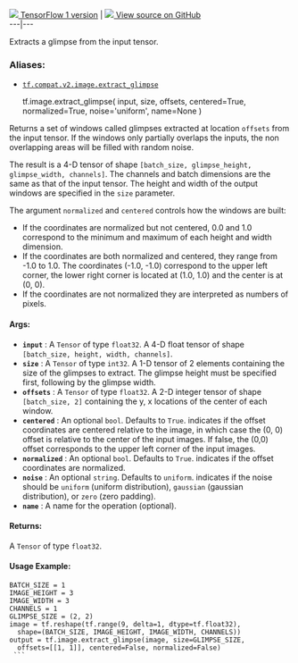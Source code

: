 [ ![](https://tensorflow.google.cn/images/tf_logo_32px.png) TensorFlow 1
version](/versions/r1.15/api_docs/python/tf/image/extract_glimpse) |  [
![](https://tensorflow.google.cn/images/GitHub-Mark-32px.png) View source on
GitHub
](https://github.com/tensorflow/tensorflow/blob/r2.0/tensorflow/python/ops/image_ops_impl.py#L3737-L3814)  
---|---  
  
Extracts a glimpse from the input tensor.

### Aliases:

  * [`tf.compat.v2.image.extract_glimpse`](/api_docs/python/tf/image/extract_glimpse)

    
    
    tf.image.extract_glimpse(
        input,
        size,
        offsets,
        centered=True,
        normalized=True,
        noise='uniform',
        name=None
    )
    

Returns a set of windows called glimpses extracted at location `offsets` from
the input tensor. If the windows only partially overlaps the inputs, the non
overlapping areas will be filled with random noise.

The result is a 4-D tensor of shape `[batch_size, glimpse_height,
glimpse_width, channels]`. The channels and batch dimensions are the same as
that of the input tensor. The height and width of the output windows are
specified in the `size` parameter.

The argument `normalized` and `centered` controls how the windows are built:

  * If the coordinates are normalized but not centered, 0.0 and 1.0 correspond to the minimum and maximum of each height and width dimension.
  * If the coordinates are both normalized and centered, they range from -1.0 to 1.0. The coordinates (-1.0, -1.0) correspond to the upper left corner, the lower right corner is located at (1.0, 1.0) and the center is at (0, 0).
  * If the coordinates are not normalized they are interpreted as numbers of pixels.

#### Args:

  * **`input`** : A `Tensor` of type `float32`. A 4-D float tensor of shape `[batch_size, height, width, channels]`.
  * **`size`** : A `Tensor` of type `int32`. A 1-D tensor of 2 elements containing the size of the glimpses to extract. The glimpse height must be specified first, following by the glimpse width.
  * **`offsets`** : A `Tensor` of type `float32`. A 2-D integer tensor of shape `[batch_size, 2]` containing the y, x locations of the center of each window.
  * **`centered`** : An optional `bool`. Defaults to `True`. indicates if the offset coordinates are centered relative to the image, in which case the (0, 0) offset is relative to the center of the input images. If false, the (0,0) offset corresponds to the upper left corner of the input images.
  * **`normalized`** : An optional `bool`. Defaults to `True`. indicates if the offset coordinates are normalized.
  * **`noise`** : An optional `string`. Defaults to `uniform`. indicates if the noise should be `uniform` (uniform distribution), `gaussian` (gaussian distribution), or `zero` (zero padding).
  * **`name`** : A name for the operation (optional).

#### Returns:

A `Tensor` of type `float32`.

#### Usage Example:

    
    
    BATCH_SIZE = 1
    IMAGE_HEIGHT = 3
    IMAGE_WIDTH = 3
    CHANNELS = 1
    GLIMPSE_SIZE = (2, 2)
    image = tf.reshape(tf.range(9, delta=1, dtype=tf.float32),
      shape=(BATCH_SIZE, IMAGE_HEIGHT, IMAGE_WIDTH, CHANNELS))
    output = tf.image.extract_glimpse(image, size=GLIMPSE_SIZE,
      offsets=[[1, 1]], centered=False, normalized=False)
     ```
    

